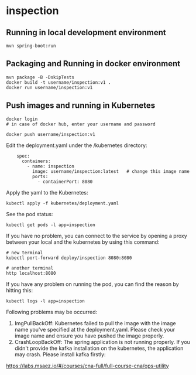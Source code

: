 # inspection

## Running in local development environment

```
mvn spring-boot:run
```

## Packaging and Running in docker environment

```
mvn package -B -DskipTests
docker build -t username/inspection:v1 .
docker run username/inspection:v1
```

## Push images and running in Kubernetes

```
docker login 
# in case of docker hub, enter your username and password

docker push username/inspection:v1
```

Edit the deployment.yaml under the /kubernetes directory:
```
    spec:
      containers:
        - name: inspection
          image: username/inspection:latest   # change this image name
          ports:
            - containerPort: 8080

```

Apply the yaml to the Kubernetes:
```
kubectl apply -f kubernetes/deployment.yaml
```

See the pod status:
```
kubectl get pods -l app=inspection
```

If you have no problem, you can connect to the service by opening a proxy between your local and the kubernetes by using this command:
```
# new terminal
kubectl port-forward deploy/inspection 8080:8080

# another terminal
http localhost:8080
```

If you have any problem on running the pod, you can find the reason by hitting this:
```
kubectl logs -l app=inspection
```

Following problems may be occurred:

1. ImgPullBackOff:  Kubernetes failed to pull the image with the image name you've specified at the deployment.yaml. Please check your image name and ensure you have pushed the image properly.
1. CrashLoopBackOff: The spring application is not running properly. If you didn't provide the kafka installation on the kubernetes, the application may crash. Please install kafka firstly:

https://labs.msaez.io/#/courses/cna-full/full-course-cna/ops-utility

